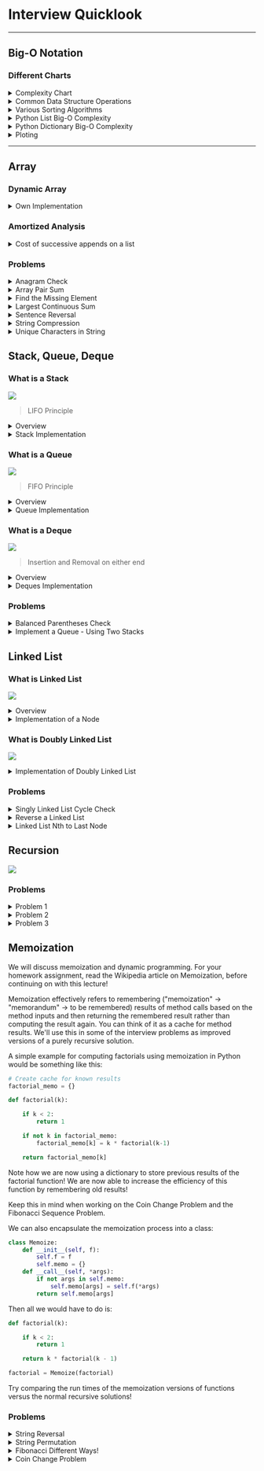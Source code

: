# Interview Quicklook

---

## Big-O Notation

### Different Charts

<details>

  <summary>Complexity Chart</summary>

![](mdImages/2021-02-17-12-33-06.png)

</details>

<details>

  <summary>Common Data Structure Operations</summary>

![](mdImages/2021-02-17-12-46-17.png)

</details>

<details>

  <summary>Various Sorting Algorithms</summary>

![](mdImages/2021-02-17-12-46-57.png)

</details>

<details>

  <summary>Python List Big-O Complexity</summary>

![](mdImages/2021-02-17-12-49-15.png)

</details>

<details>

  <summary>Python Dictionary Big-O Complexity</summary>

![](mdImages/2021-02-17-12-50-04.png)

</details>

<details>

  <summary>Ploting</summary>

```py
import math
from matplotlib import pyplot
import numpy as np

pyplot.style.use('bmh')

# Setup runtime comparisions
n = np.linspace(1, 10, 1000)
labels = ['Constant', 'Logarithmic', 'Linear', 'Log Linear', 'Quadratic', 'Cubic', 'Exponential']
big_o = [np.ones(n.shape), np.log(n), n, n*np.log(n), n**2, n**3, 2**n]

# Plot setup
pyplot.figure(figsize=(12, 10))
pyplot.ylim(0, 50)
for i in range(len(big_o)):
  pyplot.plot(n, big_o[i], label=labels[i])

pyplot.legend(loc=0)
pyplot.ylabel('Relative Runtime')
pyplot.xlabel('n')
```

![](mdImages/2021-02-17-12-52-27.png)

</details>

---

## Array

### Dynamic Array

<details>

  <summary>Own Implementation</summary>

```py
import ctypes

class DynamicArray(object):

  def __init__(self):
      self.index = 0
      self.size = 0
      self.capacity = 1
      self.array = self.make_array(self.capacity)

  def __len__(self):
      return self.size

  def __getitem__(self, k):
      if not 0 <= k < self.size:
          raise IndexError('Out of bounds!')
      return self.array[k]

  def append(self, element):
      if self.size == self.capacity:
          self._resize(2 * self.capacity)

      self.array[self.size] = element
      self.size += 1

  def _resize(self, new_cap):
      temp_array = self.make_array(new_cap)
      for k in range(self.size):
          temp_array[k] = self.array[k]
      self.array = temp_array
      self.capacity = new_cap

  def make_array(self, new_cap):
      return (new_cap * ctypes.py_object)()

  def __iter__(self):
      return self

  def __next__(self):
      if self.index > self.size:
          raise StopIteration
      else:
          item = self.array[self.index]
          self.index += 1
          return item
```

</details>

### Amortized Analysis

<details>

  <summary>Cost of successive appends on a list</summary>

![](mdImages/2021-02-17-12-58-56.png)

</details>

### Problems

<details>

  <summary>Anagram Check</summary>

#### Problem

Given two strings, check to see if they are anagrams. An anagram is when the two strings can be written using the exact same letters (so you can just rearrange the letters to get a different phrase or word).

For example:

"public relations" is an anagram of "crap built on lies."

"clint eastwood" is an anagram of "old west action"

Note: Ignore spaces and capitalization. So "d go" is an anagram of "God" and "dog" and "o d g".

#### Solution

**Solution by Sorting**

```py
  def sol_anagram_sorting(string1: str, string2: str) -> bool:
    string1 = string1.replace(' ', '').lower()
    string2 = string2.replace(' ', '').lower()

    return sorted(string1) == sorted(string2)
```

**By using Dictionary**

```py
import string
def sol_anagram(string1: str, string2: str) -> bool:
    string1 = string1.replace(' ', '').lower()
    string2 = string2.replace(' ', '').lower()

    if len(string1) != len(string2): return False

    dict1 = dict.fromkeys(string.ascii_lowercase, 0)
    dict2 = dict.fromkeys(string.ascii_lowercase, 0)
    for char in string1: dict1[char] += 1
    for char in string2: dict2[char] += 1

    for (key, value) in dict1.items():
        if dict2[key] != value: return False

    return True
```

**Output**

![](mdImages/2021-02-18-15-57-21.png)

</details>

<details>

  <summary>Array Pair Sum</summary>

#### Problem

Given an integer array, output all the unique pairs that sum up to a specific value k.

So the input:

pair_sum([1,3,2,2],4)

would return 2 pairs:

(1,3)
(2,2)

NOTE: FOR TESTING PURPOSES CHANGE YOUR FUNCTION SO IT OUTPUTS THE NUMBER OF PAIRS

#### Solution

**Using Set Method**

```py
def sol_pair_sum_set(array: 'list[int]', value: int) -> int:
    if len(array) < 2: return -1
    seen = set()
    output = set()

    for num in array:
        target = value - num
        if target not in seen:
            seen.add(num)
        else:
            output.add((min(target, num), max(target, num)))
    return len(output)
```

**Scratch Method**

```py
def sol_pair_sum(array: [int], value: int) -> int:
    array.sort()
    sindex = 0
    eindex = len(array) - 1
    count = 0
    while sindex < eindex:
        current_value = array[sindex] + array[eindex]
        if current_value > value:
            eindex -= 1
        elif current_value < value:
            sindex += 1
        else:
            count += 1
            sindex += 1
            eindex -= 1
    return count
```

**Output**

![](mdImages/2021-02-18-16-04-05.png)

</details>

<details>

  <summary>Find the Missing Element</summary>

#### Problem

Consider an array of non-negative integers. A second array is formed by shuffling the elements of the first array and deleting a random element. Given these two arrays, find which element is missing in the second array.

Here is an example input, the first array is shuffled and the number 5 is removed to construct the second array.

Input:

finder([1,2,3,4,5,6,7],[3,7,2,1,4,6])

Output:

5 is the missing number

#### Solution

**Using Sorting**

```py
def sol_find_missing_sort(array1: 'list[int]', array2: 'list[int]') -> int:
    array1.sort()
    array2.sort()

    for num1, num2 in zip(array1, array2):
        if num1 != num2:
            return num1
    return num1[-1]
```

**Using Hashing**

```py
def sol_find_missing_hash(array1: 'list[int]', array2: 'list[int]') -> int:
    count = dict()
    for item in array2:
        if item not in count:
            count[item] = 1
        else:
            count[item] += 1

    for item in array1:
        if item not in count:
            return item

        elif count[item] == 0:
            return item

        else:
            count[item] -= 1
```

**Ouput**

![](mdImages/2021-02-18-16-06-37.png)

</details>

<details>

  <summary>Largest Continuous Sum</summary>

#### Problem

Given an array of integers (positive and negative) find the largest continuous sum.

#### Solution

**Kadane's Algorithm**

```py
def large_cont_sum(array: 'list[int]') -> int:
    if len(array) == 0: return 0

    max_sum = current_max = array[0]

    for num in array[1:]:
        current_max = max(current_max + num, num)
        max_sum = current_max if current_max > max_sum else max_sum

    return max_sum
```

**Output**

![](mdImages/2021-02-18-16-10-57.png)

</details>

<details>

  <summary>Sentence Reversal</summary>

#### Problem

Given a string of words, reverse all the words. For example:

Given:

'This is the best'

Return:

'best the is This'

As part of this exercise you should remove all leading and trailing whitespace. So that inputs such as:

' space here' and 'space here '

both become:

'here space'

#### Solution

**Scratch Method**

```py
def sol_rev_word_scratch(string: str) -> str:
    words = []
    i = 0
    size = len(string)
    space = ' '
    while i < size:
        if string[i] is not space:
            start_index = i
            while i < size and string[i] is not space:
                i += 1
            words.append(string[start_index : i])
        i += 1

    start = 0
    end = len(words) - 1
    while start < end:
        temp = words[start]
        words[start] = words[end]
        words[end] = temp
        start += 1
        end -= 1

    result = ''
    for i in range(len(words)):
        result += (words[i] + ' ') if i != len(words) - 1 else (words[i])
    return result
```

**Pythonic Way**

```py
def sol_rev_word(string: str) -> str:
    return ' '.join(reversed(string.strip(' ').split()))
```

**Output**

![](mdImages/2021-02-18-16-13-01.png)

</details>

<details>

  <summary>String Compression</summary>

#### Problem

Given a string in the form 'AAAABBBBCCCCCDDEEEE' compress it to become 'A4B4C5D2E4'. For this problem, you can falsely "compress" strings of single or double letters. For instance, it is okay for 'AAB' to return 'A2B1' even though this technically takes more space.

The function should also be case sensitive, so that a string 'AAAaaa' returns 'A3a3'.

#### Solution

```py
def sol_compress(string: str) -> str:
    size = len(string)

    if size == 0: return ''

    if size == 1: return string[0] + '1'

    result = ''
    count = 1
    i = 1

    while i < size:
        if string[i] == string[i - 1]:
            count += 1
        else:
            result += (string[i-1] + str(count))
            count = 1
        i += 1

    result += (string[i-1] + str(count))
    return result
```

**Output**

![](mdImages/2021-02-18-16-15-13.png)

</details>

<details>

  <summary>Unique Characters in String</summary>

#### Problem

Given a string,determine if it is compreised of all unique characters. For example, the string 'abcde' has all unique characters and should return True. The string 'aabcde' contains duplicate characters and should return false.

#### Solution

**One liner Set Method**

```py
def sol_uni_char(string: str) -> bool:
    return len(set(string)) == len(string)
```

**Lookup Scratch**

```py
def sol_uni_char_look(string: str) -> bool:
    str_set = set()
    for char in string:
        if char in str_set:
            return False
        else:
            str_set.add(char)
    return True
```

**Output**

![](mdImages/2021-02-18-16-17-15.png)

</details>

## Stack, Queue, Deque

### What is a Stack

![](mdImages/2021-02-18-17-21-40.png)

> LIFO Principle

<details>

  <summary>Overview</summary>

A stack is an ordered collection of items where the addition of new items and the removal of existing items always takes place at the same end. This end is commonly referred to as the “top.” The end opposite the top is known as the “base.”

The base of the stack is significant since items stored in the stack that are closer to the base represent those that have been in the stack the longest. The most recently added item is the one that is in position to be removed first.

This ordering principle is sometimes called LIFO, last-in first-out. It provides an ordering based on length of time in the collection. Newer items are near the top, while older items are near the base.

For example, consider the figure below:

![](https://upload.wikimedia.org/wikipedia/commons/b/b4/Lifo_stack.png)

Note how the first items "pushed" to the stack begin at the base, and as items are "popped" out. Stacks are fundamentally important, as they can be used to reverse the order of items. The order of insertion is the reverse of the order of removal.

Considering this reversal property, you can perhaps think of examples of stacks that occur as you use your computer. For example, every web browser has a Back button. As you navigate from web page to web page, those pages are placed on a stack (actually it is the URLs that are going on the stack). The current page that you are viewing is on the top and the first page you looked at is at the base. If you click on the Back button, you begin to move in reverse order through the pages.

</details>

<details>

  <summary>Stack Implementation</summary>

Before we implement our own Stack class, let's review the properties and methods of a Stack.

The stack abstract data type is defined by the following structure and operations. A stack is structured, as described above, as an ordered collection of items where items are added to and removed from the end called the “top.” Stacks are ordered LIFO. The stack operations are given below.

- Stack() creates a new stack that is empty. It needs no parameters and returns an empty stack.
- push(item) adds a new item to the top of the stack. It needs the item and returns nothing.
- pop() removes the top item from the stack. It needs no parameters and returns the item. The stack is modified.
- peek() returns the top item from the stack but does not remove it. It needs no parameters. The stack is not modified.
- isEmpty() tests to see whether the stack is empty. It needs no parameters and returns a boolean value.
- size() returns the number of items on the stack. It needs no parameters and returns an integer.

```py
class Stack(object):
  def __init__(self):
      self.items = []

  def is_empty(self):
      return len(self) == 0

  def push(self, item):
      self.items.append(item)

  def pop(self):
      return self.items.pop()

  def peek(self):
      return self.items[-1]

  def size(self):
      return len(self.items)

  def __len__(self):
      return len(self.items)

  def __iter__(self):
      self.index = 0
      return self

  def __next__(self):
      if self.index < 0 or self.index > len(self):
          raise StopIteration
      else:
          item =  self.items[-1 * (index + 1)]
          self.index += 1
          return item

  def __getitem__(self, index):
      return self.items[index]

  def __repr__(self):
      return ', '.join([str(item) for item in self.items])
```

</details>

### What is a Queue

![](mdImages/2021-02-18-17-35-59.png)

> FIFO Principle

<details>

  <summary>Overview</summary>

A queue is an ordered collection of items where the addition of new items happens at one end, called the “rear,” and the removal of existing items occurs at the other end, commonly called the “front.” As an element enters the queue it starts at the rear and makes its way toward the front, waiting until that time when it is the next element to be removed.

The most recently added item in the queue must wait at the end of the collection. The item that has been in the collection the longest is at the front. This ordering principle is sometimes called FIFO, first-in first-out. It is also known as “first-come first-served.”

The simplest example of a queue is the typical line that we all participate in from time to time. We wait in a line for a movie, we wait in the check-out line at a grocery store, and we wait in the cafeteria line. The first person in that line is also the first person to get serviced/helped.

Let's see a diagram which shows this and compares it to the Stack Data Structure:

![](https://netmatze.files.wordpress.com/2014/08/queue.png)

Note how we have two terms here, Enqueue and Dequeue. The enqueue term describes when we add a new item to the rear of the queue. The dequeue term describes removing the front item from the queue.

</details>

<details>

  <summary>Queue Implementation</summary>

Before we begin implementing our own queue, let's review the attribute and methods it will have:

- Queue() creates a new queue that is empty. It needs no parameters and returns an empty queue.
- enqueue(item) adds a new item to the rear of the queue. It needs the item and returns nothing.
- dequeue() removes the front item from the queue. It needs no parameters and returns the item. The queue is modified.
- isEmpty() tests to see whether the queue is empty. It needs no parameters and returns a boolean value.
- size() returns the number of items in the queue. It needs no parameters and returns an integer.

```py
class Queue(object):

    def __init__(self):
        self.items = []

    def is_empty(self):
        return len(self.items) == 0

    def enqueue(self, item):
        self.items.insert(0, item)

    def dequeue(self):
        return self.items.pop()

    def size(self):
        return len(self.items)

    def __getitem__(self, index):
        return self.items[index]

    def __iter__(self):
        self.index = 0
        return self

    def __next__(self):
        if self.index < 0 or self.index > len(self.items) - 1:
            raise StopIteration
        else:
            item = self.items[self.index]
            self.index += 1
            return item

    def __repr__(self):
        return 'Back => ' + ', '.join([str(item) for item in self]) + ' => Front'
```

</details>

### What is a Deque

![](mdImages/2021-02-18-17-58-28.png)

> Insertion and Removal on either end

<details>

  <summary>Overview</summary>

A deque, also known as a double-ended queue, is an ordered collection of items similar to the queue. It has two ends, a front and a rear, and the items remain positioned in the collection. What makes a deque different is the unrestrictive nature of adding and removing items. New items can be added at either the front or the rear. Likewise, existing items can be removed from either end. In a sense, this hybrid linear structure provides all the capabilities of stacks and queues in a single data structure.

It is important to note that even though the deque can assume many of the characteristics of stacks and queues, it does not require the LIFO and FIFO orderings that are enforced by those data structures. It is up to you to make consistent use of the addition and removal operations.

Let's see an Image to visualize the Deque Data Structure:

![](http://www.codeproject.com/KB/recipes/669131/deque.png)

Note how we can both add and remove from the front and the back of the Deque.

</details>

<details>

  <summary>Deques Implementation</summary>

```py
class Deque(object):

    def __init__(self):
        self.items = []

    def add_front(self, item):
        self.items.append(item)

    def add_rear(self, item):
        self.items.insert(0, item)

    def remove_front(self):
        self.items.pop()

    def remove_rear(self):
        self.items.pop(0)

    def is_empty(self):
        return len(self.items) == 0

    def size(self):
        return len(self.items)

    def __getitem__(self, index):
        return self.items[index]

    def __iter__(self):
        self.index = 0
        return self

    def __next__(self):
        if self.index < 0 or self.index > len(self.items) - 1:
            raise StopIteration
        else:
            item = self.items[self.index]
            self.index += 1
            return item

    def __repr__(self):
        return 'Back => ' + ', '.join([str(item) for item in self]) + ' => Front'
```

</details>

### Problems

<details>

  <summary>Balanced Parentheses Check</summary>

#### Problem

Given a string of opening and closing parentheses, check whether it’s balanced. We have 3 types of parentheses: round brackets: (), square brackets: [], and curly brackets: {}. Assume that the string doesn’t contain any other character than these, no spaces words or numbers. As a reminder, balanced parentheses require every opening parenthesis to be closed in the reverse order opened. For example ‘([])’ is balanced but ‘([)]’ is not.

You can assume the input string has no spaces.

#### Solution

This is a very common interview question and is one of the main ways to check your knowledge of using Stacks! We will start our solution logic as such:

First we will scan the string from left to right, and every time we see an opening parenthesis we push it to a stack, because we want the last opening parenthesis to be closed first. (Remember the FILO structure of a stack!)

Then, when we see a closing parenthesis we check whether the last opened one is the corresponding closing match, by popping an element from the stack. If it’s a valid match, then we proceed forward, if not return false.

Or if the stack is empty we also return false, because there’s no opening parenthesis associated with this closing one. In the end, we also check whether the stack is empty. If so, we return true, otherwise return false because there were some opened parenthesis that were not closed.

**Lengthy Method**

```py
from collections import deque

def sol_balance_check(string: str) -> bool:
    if len(string) % 2 != 0:
        return False

    open_parens = ['(', '{', '[']
    close_parens = [')', '}', ']']
    paren_stack = deque()

    for char in string:
        if char in open_parens:
            paren_stack.append(char)
        elif char in close_parens:
            open_index = open_parens.index(paren_stack[-1])
            close_index = close_parens.index(char)
            if open_index == close_index:
                paren_stack.pop()
            else:
                return False

    if len(paren_stack) != 0:
        return False
    return True
```

**Simple Method**

```py
from collections import deque
def sol_balance_check_easy(string: str) -> bool:
    if len(string) % 2 != 0:
        return False

    open_parens = set(['(', '[', '{'])
    close_parens = set([')', ']', '}'])
    pair_parens = set([('(', ')'), ('{', '}'), ('[', ']')])

    stack = deque()

    for char in string:
        if char in open_parens:
            stack.append(char)
        elif char in close_parens:
            if (stack.pop(), char) not in pair_parens:
                return False

    return len(stack) == 0
```

**Output**

![](mdImages/2021-02-18-20-37-19.png)

</details>

<details>

  <summary>Implement a Queue - Using Two Stacks</summary>

#### Problem

Given the Stack class below, implement a Queue class using two stacks! Note, this is a "classic" interview problem. Use a Python list data structure as your Stack.

#### Solution

The key insight is that a stack reverses order (while a queue doesn't). A sequence of elements pushed on a stack comes back in reversed order when popped. Consequently, two stacks chained together will return elements in the same order, since reversed order reversed again is original order.

We use an in-stack that we fill when an element is enqueued and the dequeue operation takes elements from an out-stack. If the out-stack is empty we pop all elements from the in-stack and push them onto the out-stack.

```py
from collections import deque

class Dequeu(object):

    def __init__(self):
        self.in_stack = deque()
        self.out_stack = deque()

    def enqueue(self, item):
        self.in_stack.append(item)

    def deque(self):
        if len(self.out_stack) == 0:
            self.transfer()
        return self.out_stack.pop()

    def transfer(self):
        while (self.in_stack) is not 0:
            self.out_stack.append(self.in_stack.pop())
```

**Output**

![](mdImages/2021-02-18-20-49-12.png)

</details>

## Linked List

### What is Linked List

![](mdImages/2021-02-18-20-55-23.png)

<details>

  <summary>Overview</summary>

Remember, in a singly linked list, we have an ordered list of items as individual Nodes that have pointers to other Nodes.

In a Linked List the first node is called the head and the last node is called the tail. Let's discuss the pros and cons of Linked Lists:

#### Pros

Linked Lists have constant-time insertions and deletions in any position, in comparison, arrays require O(n) time to do the same thing.

Linked lists can continue to expand without having to specify their size ahead of time (remember our lectures on Array sizing form the Array Sequence section of the course!)

#### Cons

To access an element in a linked list, you need to take O(k) time to go from the head of the list to the kth element. In contrast, arrays have constant time operations to access elements in an array.

</details>

<details>

  <summary>Implementation of a Node</summary>

```py
class Node(object):

  def __init__(self, value, next = None):
      self.value = value
      self.next = None

  def __repr__(self):
      result = f'(Node: {self.value}) -> '
      if self.next is None:
          result += 'None'
      else:
          result += str(self.next)
      return result
```

</details>

### What is Doubly Linked List

![](mdImages/2021-02-18-21-17-55.png)

<details>

  <summary>Implementation of Doubly Linked List</summary>

```py
 class DoublyNode(object):

    def __init__(self, value, prev = None, next = None):
        self.value = value
        self.next = next
        self.prev = prev
    def __repr__(self):
        result = f'Node: {self.value} <=> '
        if self.next is None:
            result += 'None'
        else:
            result += str(self.next)
        return result
```

</details>

### Problems

<details>

  <summary>Singly Linked List Cycle Check</summary>

#### Problem

Given a singly linked list, write a function which takes in the first node in a singly linked list and returns a boolean indicating if the linked list contains a "cycle".

A cycle is when a node's next point actually points back to a previous node in the list. This is also sometimes known as a circularly linked list.

#### Solution

To solve this problem we will have two markers traversing through the list. marker1 and marker2. We will have both makers begin at the first node of the list and traverse through the linked list. However the second marker, marker2, will move two nodes ahead for every one node that marker1 moves.

By this logic we can imagine that the markers are "racing" through the linked list, with marker2 moving faster. If the linked list has a cycle and is circularly connected we will have the analogy of a track, in this case the marker2 will eventually be "lapping" the marker1 and they will equal each other.

If the linked list has no cycle, then marker2 should be able to continue on until the very end, never equaling the first marker.

```py
def cycle_check(node: Node) -> bool:
    marker1 = node
    marker2 = node

    while marker1 != None and marker2.next != None:
        marker1 = marker1.next
        marker2 = marker2.next.next

        if marker1 == marker2:
            return True
    return False
```

</details>

<details>

  <summary>Reverse a Linked List</summary>

#### Problem

Write a function to reverse a Linked List in place. The function will take in the head of the list as input and return the new head of the list.

You are given the example Linked List Node class:

#### Solution

Since we want to do this in place we want to make the function operate in O(1) space, meaning we don't want to create a new list, so we will simply use the current nodes! Time wise, we can perform the reversal in O(n) time.

We can reverse the list by changing the next pointer of each node. Each node's next pointer should point to the previous node.

In one pass from head to tail of our input list, we will point each node's next pointer to the previous element.

```py
def reverse_linked_list(head: Node) -> None:
    current_node = head
    prev_node = None
    next_node = None

    # Until we have gone through the end of the list
    while current_node is not None:
        # Copy the current_node's next to next_node
        next_node = current_node.next

        # Reverse the pointer of the next_node
        current_node.next = prev_node

        # Go one forward in the list
        prev_node = current_node
        current_node = next_node

    return prev_node
```

</details>

<details>

  <summary>Linked List Nth to Last Node</summary>

#### Problem

Write a function that takes a head node and an integer value n and then returns the nth to last node in the linked list. For example, given:

#### Solution

One approach to this problem is this:

Imagine you have a bunch of nodes and a "block" which is n-nodes wide. We could walk this "block" all the way down the list, and once the front of the block reached the end, then the other end of the block would be a the Nth node!

So to implement this "block" we would just have two pointers a left and right pair of pointers. Let's mark out the steps we will need to take:

- Walk one pointer n nodes from the head, this will be the right_point
- Put the other pointer at the head, this will be the left_point
- Walk/traverse the block (both pointers) towards the tail, one node at a time, keeping a distance n between them.
- Once the right_point has hit the tail, we know that the left point is at the target.

Let's see the code for this!

```py
def nth_to_last_node(n: int, head: Node) -> Node:
    r_node = l_node = head
    for i in range(n - 1):
        if r_node.next == None:
            raise LookupError('Error: n > size of linked list')
        else:
            r_node = r_node.next

    while r_node.next != None:
        r_node = r_node.next
        l_node = l_node.next

    return l_node
```

</details>

## Recursion

![](mdImages/2021-02-19-11-20-15.png)

### Problems

<details>

  <summary>Problem 1</summary>

#### Problem

Write a recursive function which takes an integer and computes the cumulative sum of 0 to that integer

For example, if n=4 , return 4+3+2+1+0, which is 10.

This problem is very similar to the factorial problem presented during the introduction to recursion. Remember, always think of what the base case will look like. In this case, we have a base case of n =0 (Note, you could have also designed the cut off to be 1).

In this case, we have: n + (n-1) + (n-2) + .... + 0

#### Solution

```py
def rec_sum(n):
    if n == 0:
        return 0
    else:
        return n + rec_sum(n - 1)

# Testing
rec_sum(4)
```

</details>

<details>

  <summary>Problem 2</summary>

#### Problem

Given an integer, create a function which returns the sum of all the individual digits in that integer. For example: if n = 4321, return 4+3+2+1

#### Solution

```py
def sum_func(n):
    if n == 0:
        return 0
    return n % 10 + sum_func(n // 10)

# Testing
sum_func(4321)
```

</details>

<details>

  <summary>Problem 3</summary>

#### Problem

Note, this is a more advanced problem than the previous two! It aso has a lot of variation possibilities and we're ignoring strict requirements here.

Create a function called word_split() which takes in a string phrase and a set list_of_words. The function will then determine if it is possible to split the string in a way in which words can be made from the list of words. You can assume the phrase will only contain words found in the dictionary if it is completely splittable.

#### Solution

```py
def word_split(string: str, words: 'list[str]') -> bool:
    if len(string) == 0:
        return True
    for word in words:
        if string[:len(word)] == word:
            return word_split(string[ len(word): ], words)
    return False

# Testing
word_split('themanran',['the','ran','man'])
word_split('ilovedogsJohn',['i','am','a','dogs','lover','love','John'])
word_split('themanran',['clown','ran','man'])
```

</details>

## Memoization

We will discuss memoization and dynamic programming. For your homework assignment, read the Wikipedia article on Memoization, before continuing on with this lecture!

Memoization effectively refers to remembering ("memoization" -> "memorandum" -> to be remembered) results of method calls based on the method inputs and then returning the remembered result rather than computing the result again. You can think of it as a cache for method results. We'll use this in some of the interview problems as improved versions of a purely recursive solution.

A simple example for computing factorials using memoization in Python would be something like this:

```py
# Create cache for known results
factorial_memo = {}

def factorial(k):

    if k < 2:
        return 1

    if not k in factorial_memo:
        factorial_memo[k] = k * factorial(k-1)

    return factorial_memo[k]
```

Note how we are now using a dictionary to store previous results of the factorial function! We are now able to increase the efficiency of this function by remembering old results!

Keep this in mind when working on the Coin Change Problem and the Fibonacci Sequence Problem.

We can also encapsulate the memoization process into a class:

```py
class Memoize:
    def __init__(self, f):
        self.f = f
        self.memo = {}
    def __call__(self, *args):
        if not args in self.memo:
            self.memo[args] = self.f(*args)
        return self.memo[args]
```

Then all we would have to do is:

```py
def factorial(k):

    if k < 2:
        return 1

    return k * factorial(k - 1)

factorial = Memoize(factorial)
```

Try comparing the run times of the memoization versions of functions versus the normal recursive solutions!

### Problems

<details>

  <summary>String Reversal</summary>

#### Problem

This interview question requires you to reverse a string using recursion. Make sure to think of the base case here.

Again, make sure you use recursion to accomplish this. Do not slice (e.g. string[::-1]) or use iteration, there muse be a recursive call for the function.

#### Solution

In order to reverse a string using recursion we need to consider what a base and recursive case would look like. Here we've set a base case to be when the length of the string we are passing through the function is length less than or equal to 1.

During the recursive case we grab the first letter and add it on to the recursive call.

```py
def reverse(string: str) -> str:
    if len(string) is 0: return ''
    return reverse(string[1:]) + string[0]

# Testing
reverse('hello world')
```

</details>

<details>

  <summary>String Permutation</summary>

#### Problem

Given a string, write a function that uses recursion to output a list of all the possible permutations of that string.

For example, given s='abc' the function should return ['abc', 'acb', 'bac', 'bca', 'cab', 'cba']

Note: If a character is repeated, treat each occurence as distinct, for example an input of 'xxx' would return a list with 6 "versions" of 'xxx'

#### Solution

```py
def permute(string: str) -> 'list[str]':
    output = []

    # Base Case
    if len(string) == 1:
        return [string]

    # for every letter in string
    for i, let in enumerate(string):
        for perm in permute(string[:i] + string[i+1:]):
            output += [let + perm]

    return output
```

**Conclusion**

There were two main takeaways from tackling this problem:

- Every time we put a new letter in position i, we then had to find all the possible combinations at position i+1 – this was the recursive call that we made. How do we know when to save a string? When we are at a position i that is greater than the number of letters in the input string, then we know that we have found one valid permutation of the string and then we can add it to the list and return to changing letters at positions less than i. This was our base case – remember that we always must have a recursive case and a base case when using recursion!
- Another big part of this problem was figuring out which letters we can put in a given position. Using our sample string “abc”, lets say that we are going through all the permutations where the first letter is "c”. Then, it should be clear that the letter in the 2nd and 3rd position can only be either “a” or “b”, because “a” is already used. As part of our algorithm, we have to know which letters can be used in a given position – because we can’t reuse the letters that were used in the earlier positions.

</details>

<details>

  <summary>Fibonacci Different Ways!</summary>

#### Problem

Implement a Fibonnaci Sequence in three different ways:

Recursively
Dynamically (Using Memoization to store results)
Iteratively
Remember that a fibonacci sequence: 0,1,1,2,3,5,8,13,21,... starts off with a base case checking to see if n = 0 or 1, then it returns 1.

Else it returns fib(n-1)+fib(n+2).

#### Solution

**Recursively**

The recursive solution is exponential time Big-O , with O(2^n). However, its a very simple and basic implementation to consider:

```py
def fib_rec(num: int) -> int:
    if (num < 2): return num
    return fib_rec(num - 1) + fib_rec(num - 2)

# Testing
fib_rec(10)
```

**Dynamically**

In the form it is implemented here, the cache is set beforehand and is based on the desired n number of the Fibonacci Sequence. Note how we check it the cache[n] != None, meaning we have a check to know wether or not to keep setting the cache (and more importantly keep cache of old results!)

```py
def fib_dyn(num: int, memo = dict()) -> int:
    if num < 2:
        return num
    if num in memo:
        return memo.get(num)

    ans = fib_dyn(num - 1, memo) + fib_dyn(num - 2, memo)
    memo[num] = ans

    return ans

# Testing
fib_dyn(10)
```

**Iteratively**

```py
def fib_iter(num: int) -> int:
    prev = 0
    cur = 1

    for i in range(num):
        prev, cur = cur, prev + cur

    return prev
```

</details>

<details>

  <summary>Coin Change Problem</summary>

#### Problem

This problem has multiple solutions and is a classic problem in showing issues with basic recursion. There are better solutions involving memoization and simple iterative solutions.If you are having trouble with this problem (or it seems to be taking a long time to run in some cases) check out the Solution Notebook and fully read the conclusion link for a detailed description of the various ways to solve this problem!

This is a classic recursion problem: Given a target amount n and a list (array) of distinct coin values, what's the fewest coins needed to make the change amount.

For example:

If n = 10 and coins = [1,5,10]. Then there are 4 possible ways to make change:

1+1+1+1+1+1+1+1+1+1

5 + 1+1+1+1+1

5+5

10

With 1 coin being the minimum amount.

#### Solution

**Recursive Solution**

```py
def rec_coin(target: int, coins: 'list[int]') -> int:
    if target == 0:
        return 0

    if target < 0:
        return float('inf')

    min_coins = float('inf')

    for coin in coins:
        num_coins = 1 + rec_coin(target - coin, coins)
        if num_coins < min_coins:
            min_coins = num_coins

    return min_coins
```

**Memoization Solution**

```py
def rec_coin_dynamic(target: int, coins: 'list[int]', memo = dict()) -> int:
    if target == 0:
        return 0

    if target < 0:
        return float('inf')

    if target in memo:
        return memo.get(target)

    min_coins = float('inf')

    for coin in coins:
        num_coins = rec_coin_dynamic(target - coin, coins, memo) + 1

        if num_coins < min_coins:
            min_coins = num_coins

    memo[target] = min_coins
    return min_coins
```

</details>
